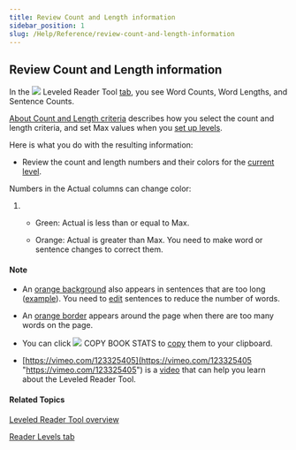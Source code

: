 ```yaml
---
title: Review Count and Length information
sidebar_position: 1
slug: /Help/Reference/review-count-and-length-information
---
```


## Review Count and Length information

In the ![](/ref-docs-assets/images/Tasks/Edit_tasks/Leveled_Reader_Tool/Leveled_Reader_Tool_icon.png) Leveled Reader Tool [tab](../../../Concepts/Tool_Box.md), you see Word Counts, Word Lengths, and Sentence Counts.

[About Count and Length criteria](About_Count_and_Length_criteria.md) describes how you select the count and length criteria, and set Max values when you [set up levels](Set_up_Levels.md).

Here is what you do with the resulting information:

-   Review the count and length numbers and their colors for the [current level](Choose_a_level.md).
    

Numbers in the Actual columns can change color:

1.  -   Green: Actual is less than or equal to Max.
        
    -   Orange: Actual is greater than Max. You need to make word or sentence changes to correct them.
        

#### Note

-   An [orange background](../../../Concepts/Flagged_words_in_reader.md) also appears in sentences that are too long ([example](Example_too_many_words.md)). You need to [edit](../Edit_a_book.md) sentences to reduce the number of words.
    
-   An [orange border](../../../Concepts/Flagged_words_in_reader.md) appears around the page when there are too many words on the page.
    
-   You can click ![](/ref-docs-assets/images/CopyLR_stats.png) COPY BOOK STATS to [copy](Copy_Leveled_Reader_statistics.md) them to your clipboard.
    
-   [https://vimeo.com/123325405](https://vimeo.com/123325405 "https://vimeo.com/123325405") is a [video](../../../FAQ/Instructional_Videos.md) that can help you learn about the Leveled Reader Tool.
    

#### Related Topics

[Leveled Reader Tool overview](Leveled_Reader_Tool_overview.md)

[Reader Levels tab](Reader_Levels_tab.md)